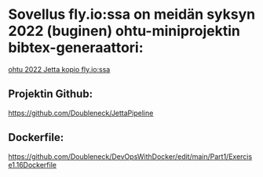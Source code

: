 # Sovellus fly.io:ssa on meidän syksyn 2022 (buginen) ohtu-miniprojektin bibtex-generaattori:

[ohtu 2022 Jetta kopio fly.io:ssa](https://jettapipeline.fly.dev/)

## Projektin Github:

https://github.com/Doubleneck/JettaPipeline

## Dockerfile:

https://github.com/Doubleneck/DevOpsWithDocker/edit/main/Part1/Exercise1.16Dockerfile


